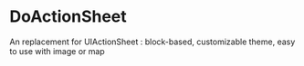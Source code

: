 DoActionSheet
=============

  An replacement for UIActionSheet : block-based, customizable theme, easy to use with image or map
